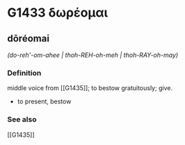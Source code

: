 # G1433 δωρέομαι

## dōréomai

_(do-reh'-om-ahee | thoh-REH-oh-meh | thoh-RAY-oh-may)_

### Definition

middle voice from [[G1435]]; to bestow gratuitously; give.

- to present, bestow

### See also

[[G1435]]

